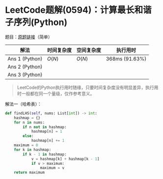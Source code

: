 # LeetCode题解(0594)：计算最长和谐子序列(Python)

题目：[原题链接](https://leetcode-cn.com/problems/longest-harmonious-subsequence/)（简单）

| 解法           | 时间复杂度 | 空间复杂度 | 执行用时       |
| -------------- | ---------- | ---------- | -------------- |
| Ans 1 (Python) | $O(N)$     | $O(N)$     | 368ms (91.63%) |
| Ans 2 (Python) |            |            |                |
| Ans 3 (Python) |            |            |                |

>  LeetCode的Python执行用时随缘，只要时间复杂度没有明显差异，执行用时一般都在同一个量级，仅作参考意义。

解法一（哈希表）：

```python
def findLHS(self, nums: List[int]) -> int:
    hashmap = {}
    for n in nums:
        if n not in hashmap:
            hashmap[n] = 1
        else:
            hashmap[n] += 1
    maximum = 0
    for k in hashmap:
        if k - 1 in hashmap:
            v = hashmap[k] + hashmap[k - 1]
            if v > maximum:
                maximum = v
    return maximum
```